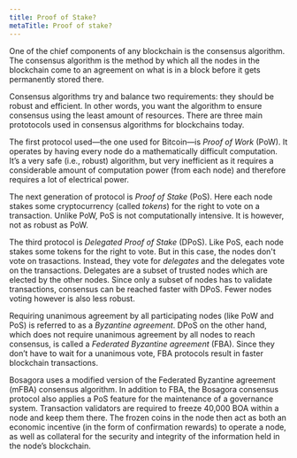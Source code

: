 ```yaml
---
title: Proof of Stake?
metaTitle: Proof of stake?
---
```


One of the chief components of any blockchain is the consensus algorithm. The consensus algorithm is the method by which all the nodes in the blockchain come to an agreement on what is in a block before it gets permanently stored there.

Consensus algorithms try and balance two requirements: they should be robust and efficient. In other words, you want the algorithm to ensure consensus using the least amount of resources. There are three main prototocols used in consensus algorithms for blockchains today.

The first protocol used—the one used for Bitcoin—is *Proof of Work* (PoW). It operates by having every node do a mathematically difficult computation. It’s a very safe (i.e., robust) algorithm, but very inefficient as it requires a considerable amount of computation power (from each node) and therefore requires a lot of electrical power.

The next generation of protocol is *Proof of Stake* (PoS). Here each node stakes some cryptocurrency (called *tokens*) for the right to vote on a transaction. Unlike PoW, PoS is not computationally intensive. It is however, not as robust as PoW.

The third protocol is *Delegated Proof of Stake* (DPoS). Like PoS, each node stakes some tokens for the right to vote. But in this case, the nodes don't vote on trasactions. Instead, they vote for *delegates* and the delegates vote on the transactions. Delegates are a subset of trusted nodes which are elected by the other nodes. Since only a subset of nodes has to validate transactions, consensus can be reached faster with DPoS. Fewer nodes voting however is also less robust.

Requiring unanimous agreement by all participating nodes (like PoW and PoS) is referred to as a *Byzantine agreement*. DPoS on the other hand, which does not require unanimous agreement by all nodes to reach consensus, is called a *Federated Byzantine agreement* (FBA). Since they don’t have to wait for a unanimous vote, FBA protocols result in faster blockchain transactions.

Bosagora uses a modified version of the Federated Byzantine agreement (mFBA) consensus algorithm. In addition to FBA, the Bosagora consensus protocol also applies a PoS feature for the maintenance of a governance system. Transaction validators are required to freeze 40,000 BOA within a node and keep them there. The frozen coins in the node then act as both an economic incentive (in the form of confirmation rewards) to operate a node, as well as collateral for the security and integrity of the information held in the node’s blockchain.
